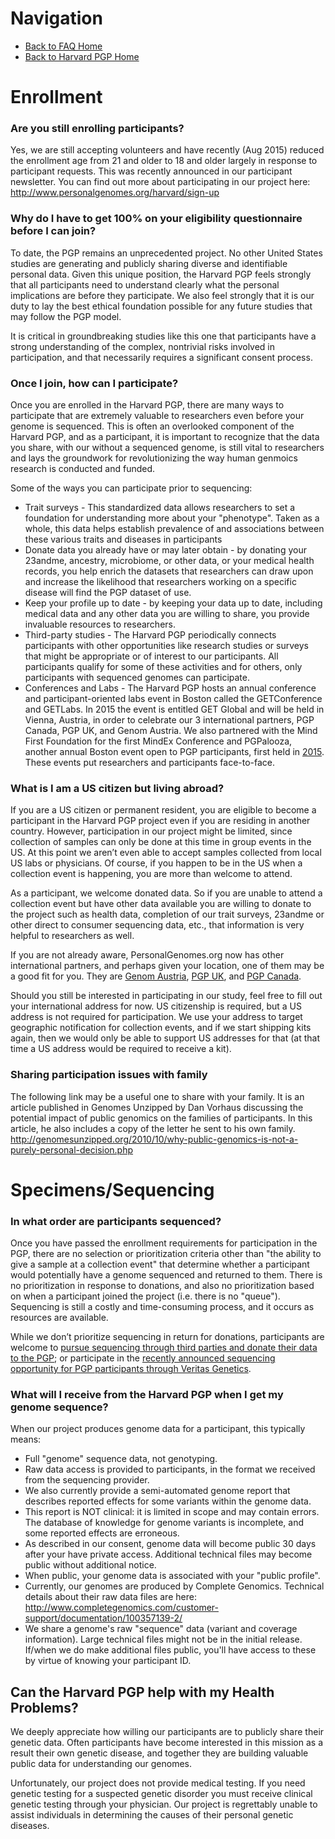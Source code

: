 # Navigation

* [Back to FAQ Home](README.md)
* [Back to Harvard PGP Home](http://my.pgp-hms.org)


# Enrollment

### Are you still enrolling participants?
Yes, we are still accepting volunteers and have recently (Aug 2015) reduced the enrollment age from 21 and older to 18 and older largely in response to participant requests. This was recently announced in our participant newsletter. You can find out more about participating in our project here: http://www.personalgenomes.org/harvard/sign-up

### Why do I have to get 100% on  your eligibility questionnaire before I can join?
To date, the PGP remains an unprecedented project. No other United States studies are generating and publicly sharing diverse and identifiable personal data. Given this unique position, the Harvard PGP feels strongly that all participants need to understand clearly what the personal implications are before they participate. We also feel strongly that it is our duty to lay the best ethical foundation possible for any future studies that may follow the PGP model.

It is critical in groundbreaking studies like this one that participants have a strong understanding of the complex, nontrivial risks involved in participation, and that necessarily requires a significant consent process.

### Once I join, how can I participate?
Once you are enrolled in the Harvard PGP, there are many ways to participate that are extremely valuable to researchers even before your genome is sequenced. This is often an overlooked component of the Harvard PGP, and as a participant, it is important to recognize that the data you share, with our without a sequenced genome, is still vital to researchers and lays the groundwork for revolutionizing the way human genmoics research is conducted and funded.

Some of the ways you can participate prior to sequencing:
   * Trait surveys - This standardized data allows researchers to set a foundation for understanding more about your "phenotype". Taken as a whole, this data helps establish prevalence of and associations between these various traits and diseases in participants
   * Donate data you already have or may later obtain - by donating your 23andme, ancestry, microbiome, or other data, or your medical health records, you help enrich the datasets that researchers can draw upon and increase the likelihood that researchers working on a specific disease will find the PGP dataset of use.
   * Keep your profile up to date - by keeping your data up to date, including medical data and any other data you are willing to share, you provide invaluable resources to researchers.
   * Third-party studies - The Harvard PGP periodically connects participants with other opportunities like  research studies or surveys that might be appropriate or of interest to our participants. All participants qualify for some of these activities and for others, only participants with sequenced genomes can participate.
   * Conferences and Labs - The Harvard PGP hosts an annual conference and participant-oriented labs event in Boston called the GETConference and GETLabs. In 2015 the event is entitled GET Global and will be held in Vienna, Austria, in order to celebrate our 3 international partners, PGP Canada, PGP UK, and Genom Austria. We also partnered with the Mind First Foundation for the first MindEx Conference and PGPalooza, another annual Boston event open to PGP participants, first held in [2015](http://mindfirstfoundation.org/mindex2015/). These events put researchers and participants face-to-face.

### What is I am a US citizen but living abroad?
If you are a US citizen or permanent resident, you are eligible to become a participant in the Harvard PGP project even if you are residing in another country. However, participation in our project might be limited, since collection of samples can only be done at this time in group events in the US. At this point we aren’t even able to accept samples collected from local US labs or physicians. Of course, if you happen to be in the US when a collection event is happening, you are more than welcome to attend.

As a participant, we welcome donated data. So if you are unable to attend a collection event but have other data available you are willing to donate to the project such as health data, completion of our trait surveys, 23andme or other direct to consumer sequencing data, etc., that information is very helpful to researchers as well.

If you are not already aware, PersonalGenomes.org now has other international partners, and perhaps given your location, one of them may be a good fit for you. They are [Genom Austria](http://genomaustria.at/das-projekt/), [PGP UK](http://personalgenomes.org/uk), and [PGP Canada](http://personalgenomes.org/canada).

Should you still be interested in participating in our study, feel free to fill out your international address for now. US citizenship is required, but a US address is not required for participation. We use your address to target geographic notification for collection events, and if we start shipping kits again, then we would only be able to support US addresses for that (at that time a US address would be required to receive a kit).

### Sharing participation issues with family
The following link may be a useful one to share with your family. It is an article published in Genomes Unzipped by Dan Vorhaus discussing the potential impact of public genomics on the families of participants. In this article, he also includes a copy of the letter he sent to his own family.
http://genomesunzipped.org/2010/10/why-public-genomics-is-not-a-purely-personal-decision.php

# Specimens/Sequencing
### In what order are participants sequenced?
Once you have passed the enrollment requirements for participation in the PGP, there are no selection or prioritization criteria other than "the ability to give a sample at a collection event" that determine whether a participant would potentially have a genome sequenced and returned to them. There is no prioritization in response to donations, and also no prioritization based on when a participant joined the project (i.e. there is no "queue"). Sequencing is still a costly and time-consuming process, and it occurs as resources are available.

While we don’t prioritize sequencing in return for donations, participants are welcome to [pursue sequencing through third parties and donate their data to the PGP](http://arep.med.harvard.edu/gmc/genome_services.html); or participate in the [recently announced sequencing opportunity for PGP participants through Veritas Genetics](http://www.prnewswire.com/news-releases/veritas-genetics-breaks-1000-whole-genome-barrier-300150585.htm).

### What will I receive from the Harvard PGP when I get my genome sequence?
When our project produces genome data for a participant, this typically means:
   * Full "genome" sequence data, not genotyping.
   * Raw data access is provided to participants, in the format we received from the sequencing provider.
   * We also currently provide a semi-automated genome report that describes reported effects for some variants within the genome data.
   * This report is NOT clinical: it is limited in scope and may contain errors. The database of knowledge for genome variants is incomplete, and some reported effects are erroneous.
   * As described in our consent, genome data will become public 30 days after your have private access. Additional technical files may become public without additional notice.
   * When public, your genome data is associated with your "public profile".
   * Currently, our genomes are produced by Complete Genomics. Technical details about their raw data files are here: http://www.completegenomics.com/customer-support/documentation/100357139-2/
   * We share a genome's raw "sequence" data (variant and coverage information). Large technical files might not be in the initial release. If/when we do make additional files public, you'll have access to these by virtue of knowing your participant ID.

## Can the Harvard PGP help with my Health Problems?
We deeply appreciate how willing our participants are to publicly share their genetic data. Often participants have become interested in this mission as a result their own genetic disease, and together they are building valuable public data for understanding our genomes.

Unfortunately, our project does not provide medical testing. If you need genetic testing for a suspected genetic disorder you must receive clinical genetic testing through your physician. Our project is regrettably unable to assist individuals in determining the causes of their personal genetic diseases.
